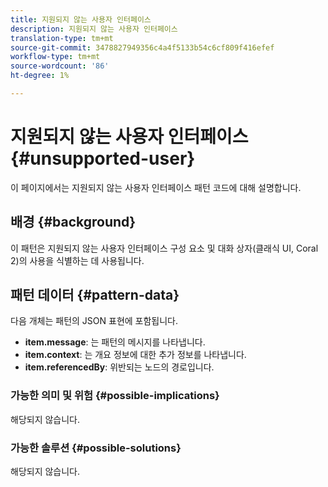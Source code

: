 ```yaml
---
title: 지원되지 않는 사용자 인터페이스
description: 지원되지 않는 사용자 인터페이스
translation-type: tm+mt
source-git-commit: 3478827949356c4a4f5133b54c6cf809f416efef
workflow-type: tm+mt
source-wordcount: '86'
ht-degree: 1%

---
```



# 지원되지 않는 사용자 인터페이스 {#unsupported-user}

이 페이지에서는 지원되지 않는 사용자 인터페이스 패턴 코드에 대해 설명합니다.

## 배경 {#background}

이 패턴은 지원되지 않는 사용자 인터페이스 구성 요소 및 대화 상자(클래식 UI, Coral 2)의 사용을 식별하는 데 사용됩니다.

## 패턴 데이터 {#pattern-data}

다음 개체는 패턴의 JSON 표현에 포함됩니다.

* **item.message**: 는 패턴의 메시지를 나타냅니다.
* **item.context**: 는 개요 정보에 대한 추가 정보를 나타냅니다.
* **item.referencedBy**: 위반되는 노드의 경로입니다.

### 가능한 의미 및 위험 {#possible-implications}

해당되지 않습니다.

### 가능한 솔루션  {#possible-solutions}

해당되지 않습니다.
